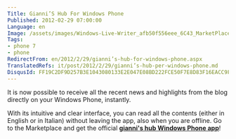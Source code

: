 ```yaml
---
Title: Gianni’S Hub For Windows Phone
Published: 2012-02-29 07:00:00
Language: en
Image: /assets/images/Windows-Live-Writer_afb50f556eee_6C43_MarketPlace_SmallTileIcon_3.png
Tags:
- phone 7
- phone
RedirectFrom: en/2012/2/29/gianni’s-hub-for-windows-phone.aspx
TranslatedRefs: it/post/2012/2/29/gianni’s-hub-per-windows-phone.md
DisqusId: FF19C2DF9D257B3E1043080133E2E047E08BD222FCE50F7E8D83F16EACC9F7FD
---
```

It is now possible to receive all the recent news and highlights from the blog directly on your Windows Phone, instantly.

With its intuitive and clear interface, you can read all the contents (either in English or in Italian) without leaving the app, also when you are offline. Go to the Marketplace and get the official **<a href="http://www.windowsphone.com/en-US/apps/12d6af24-35c4-4187-8818-6d491d7ef04f" target="_blank">gianni's hub Windows Phone app</a>**!